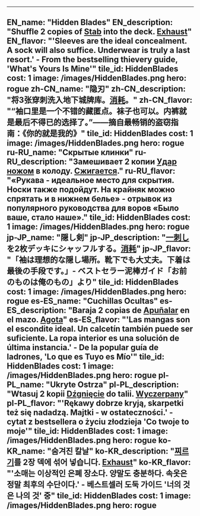 ---

EN_name: "Hidden Blades"
EN_description: "Shuffle 2 copies of <a href = '../en/abilities#Stab'>Stab</a> into the deck.  <u>Exhaust</u>"
EN_flavor: "'Sleeves are the ideal concealment. A sock will also suffice. Underwear is truly a last resort.' - From the bestselling thievery guide, 'What's Yours Is Mine'"
tile_id: HiddenBlades
cost: 1
image: /images/HiddenBlades.png
hero: rogue
zh-CN_name: "隐刃"
zh-CN_description: "将3张穿刺洗入地下城牌库。<u>消耗</u>。"
zh-CN_flavor: "“袖口里是一个不错的藏匿点。袜子也可以。内裤就是最后不得已的选择了。”——摘自最畅销的盗窃指南：《你的就是我的》"
tile_id: HiddenBlades
cost: 1
image: /images/HiddenBlades.png
hero: rogue
ru-RU_name: "Скрытые клинки"
ru-RU_description: "Замешивает 2 копии <a href = '../ru_ru/abilities#Stab'>Удар ножом</a> в колоду. <u>Сжигается</u>."
ru-RU_flavor: "«Рукава - идеальное место для скрытия. Носки также подойдут. На крайняк можно спрятать и в нижнем белье» - отрывок из популярного руководства для воров «Было ваше, стало наше»."
tile_id: HiddenBlades
cost: 1
image: /images/HiddenBlades.png
hero: rogue
jp-JP_name: "隠し剣"
jp-JP_description: "<a href = '../jp_jp/abilities#Stab'>一刺し</a>を2枚デッキにシャッフルする。<u>消耗</u>"
jp-JP_flavor: "「袖は理想的な隠し場所。靴下でも大丈夫。下着は最後の手段です。」- ベストセラー泥棒ガイド「お前のものは俺のもの」より"
tile_id: HiddenBlades
cost: 1
image: /images/HiddenBlades.png
hero: rogue
es-ES_name: "Cuchillas Ocultas"
es-ES_description: "Baraja 2 copias de <a href = '../es_es/abilities#Stab'>Apuñalar</a> en el mazo. <u>Agota</u>"
es-ES_flavor: "'Las mangas son el escondite ideal. Un calcetín también puede ser suficiente. La ropa interior es una solución de última instancia.' - De la popular guía de ladrones, 'Lo que es Tuyo es Mío'"
tile_id: HiddenBlades
cost: 1
image: /images/HiddenBlades.png
hero: rogue
pl-PL_name: "Ukryte Ostrza"
pl-PL_description: "Wtasuj 2 kopii <a href = '../pl_pl/abilities#Stab'>Dźgnięcie</a> do talii. <u>Wyczerpany</u>"
pl-PL_flavor: "'Rękawy dobrze kryją, skarpetki też się nadadzą. Majtki - w ostateczności.' - cytat z bestsellera o życiu złodzieja 'Co twoje to moje'"
tile_id: HiddenBlades
cost: 1
image: /images/HiddenBlades.png
hero: rogue
ko-KR_name: "숨겨진 칼날"
ko-KR_description: "<a href = '../ko_kr/abilities#Stab'>찌르기</a>를 2장 덱에 섞어 넣습니다. <u>Exhaust</u>"
ko-KR_flavor: "'소매는 이상적인 은폐 장소다. 양말도 충분하다. 속옷은 정말 최후의 수단이다.' - 베스트셀러 도둑 가이드 '너의 것은 나의 것' 중"
tile_id: HiddenBlades
cost: 1
image: /images/HiddenBlades.png
hero: rogue
---